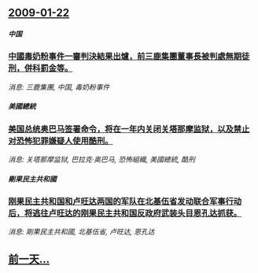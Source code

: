 ## [2009-01-22](/news/2009/01/22/index.md)

##### 中国
### [中國毒奶粉事件一審判決結果出爐，前三鹿集團董事長被判處無期徒刑，併科罰金等。](/news/2009/01/22/中國毒奶粉事件一審判決結果出爐-前三鹿集團董事長被判處無期徒刑-併科罰金等.md)
_消息: 三鹿集團, 中国, 毒奶粉事件_

##### 美國總統
### [美国总统奥巴马签署命令，将在一年内关闭关塔那摩监狱，以及禁止对恐怖犯罪嫌疑人使用酷刑。](/news/2009/01/22/美国总统奥巴马签署命令-将在一年内关闭关塔那摩监狱-以及禁止对恐怖犯罪嫌疑人使用酷刑.md)
_消息: 关塔那摩监狱, 巴拉克·奥巴马, 恐怖組織, 美國總統, 酷刑_

##### 剛果民主共和國
### [刚果民主共和国和卢旺达两国的军队在北基伍省发动联合军事行动后，将逃往卢旺达的刚果民主共和国反政府武装头目恩孔达抓获。](/news/2009/01/22/刚果民主共和国和卢旺达两国的军队在北基伍省发动联合军事行动后-将逃往卢旺达的刚果民主共和国反政府武装头目恩孔达抓获.md)
_消息: 剛果民主共和國, 北基伍省, 卢旺达, 恩孔达_

## [前一天...](/news/2009/01/20/index.md)

